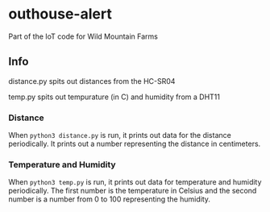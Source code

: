 # outhouse-alert
Part of the IoT code for Wild Mountain Farms

## Info
distance.py spits out distances from the HC-SR04

temp.py spits out tempurature (in C) and humidity from a DHT11

### Distance
When `python3 distance.py` is run, it prints out data for the distance
periodically. It prints out a number representing the distance in centimeters.

### Temperature and Humidity
When `python3 temp.py` is run, it prints out data for temperature and humidity
periodically. The first number is the temperature in Celsius and the second
number is a number from 0 to 100 representing the humidity.

